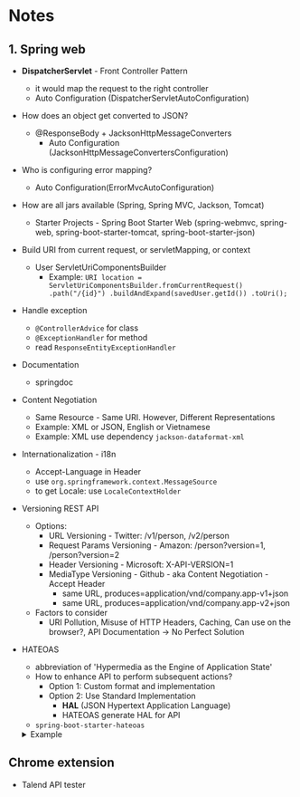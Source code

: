# Notes

## 1. Spring web
- **DispatcherServlet** - Front Controller Pattern
    - it would map the request to the right controller
    - Auto Configuration (DispatcherServletAutoConfiguration)

- How does an object get converted to JSON?
  - @ResponseBody + JacksonHttpMessageConverters
    - Auto Configuration (JacksonHttpMessageConvertersConfiguration)

- Who is configuring error mapping?
  - Auto Configuration(ErrorMvcAutoConfiguration)

- How are all jars available (Spring, Spring MVC, Jackson, Tomcat)
  - Starter Projects - Spring Boot Starter Web (spring-webmvc, spring-web, spring-boot-starter-tomcat, spring-boot-starter-json)

- Build URI from current request, or servletMapping, or context
  - User ServletUriComponentsBuilder
    - Example: ```URI location = ServletUriComponentsBuilder.fromCurrentRequest()
      .path("/{id}")
      .buildAndExpand(savedUser.getId())
      .toUri();```

- Handle exception
  - `@ControllerAdvice` for class
  - `@ExceptionHandler` for method
  - read `ResponseEntityExceptionHandler`

- Documentation
  - springdoc

- Content Negotiation
  - Same Resource - Same URI. However, Different Representations
  - Example: XML or JSON, English or Vietnamese
  - Example: XML use dependency `jackson-dataformat-xml`

- Internationalization - i18n
  - Accept-Language in Header
  - use `org.springframework.context.MessageSource`
  - to get Locale: use `LocaleContextHolder`

- Versioning REST API
  - Options: 
    - URL Versioning - Twitter: /v1/person, /v2/person
    - Request Params Versioning - Amazon: /person?version=1, /person?version=2
    - Header Versioning - Microsoft: X-API-VERSION=1
    - MediaType Versioning - Github - aka Content Negotiation - Accept Header
      - same URL, produces=application/vnd/company.app-v1+json
      - same URL, produces=application/vnd/company.app-v2+json
  - Factors to consider
    - URI Pollution, Misuse of HTTP Headers, Caching, Can use on the browser?, API Documentation -> No Perfect Solution

- HATEOAS
  - abbreviation of 'Hypermedia as the Engine of Application State'
  - How to enhance API to perform subsequent actions?
    - Option 1: Custom format and implementation
    - Option 2: Use Standard Implementation
      - **HAL** (JSON Hypertext Application Language)
      - HATEOAS generate HAL for API
  - `spring-boot-starter-hateoas`
  <details>
  <summary>Example</summary>
  
  ```
    EntityModel<User> entityModel = EntityModel.of(user);
    WebMvcLinkBuilder link = WebMvcLinkBuilder.linkTo(WebMvcLinkBuilder.methodOn(this.getClass()).findAllUsers());
    entityModel.add(link.withRel("all-users"));
  ```
  </details>
  
## Chrome extension
- Talend API tester